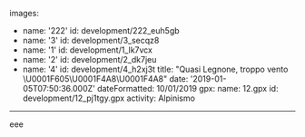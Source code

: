 images:
  - name: '222'
    id: development/222_euh5gb
  - name: '3'
    id: development/3_secqz8
  - name: '1'
    id: development/1_lk7vcx
  - name: '2'
    id: development/2_dk7jeu
  - name: '4'
    id: development/4_h2xj3t
title: "Quasi Legnone, troppo vento \U0001F605\U0001F4A8\U0001F4A8"
date: '2019-01-05T07:50:36.000Z'
dateFormatted: 10/01/2019
gpx:
  name: 12.gpx
  id: development/12_pj1tgy.gpx
activity: Alpinismo
---
eee